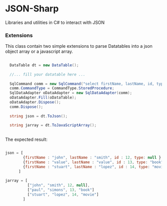 JSON-Sharp
==========

Libraries and utilities in C# to interact with JSON

### Extensions

This class contain two simple extensions to parse Datatables into a json object array or a javascript array.

```cs
  
  DataTable dt = new DataTable(); 
  
  //... fill your datatable here ...
  
  SqlCommand comm = new SqlCommand("select firstName, lastName, id, type from some_table", _conn);
  comm.CommandType = CommandType.StoredProcedure;
  SqlDataAdapter oDataAdapter = new SqlDataAdapter(comm);
  oDataAdapter.Fill(oDataTable);
  oDataAdapter.Dispose();
  comm.Dispose();
  
  string json = dt.ToJson();
  
  string jarray = dt.ToJavaScriptArray();
  
``` 

The expected result:

```js

json = [
        {firstName : "john", lastName : "smith", id : 12, type: null },
        {firstName : "value", lastName : "value", id : 13, type: "book" },
        {firstName : "stuart", lastName : "lopez", id : 14, type: "movie" }
      ]
        
jarray = [
          ["john", "smith", 12, null],
          ["paul", "simons", 13, "book"]
          ["stuart", "lopez", 14, "movie"]
        ]
        
```
